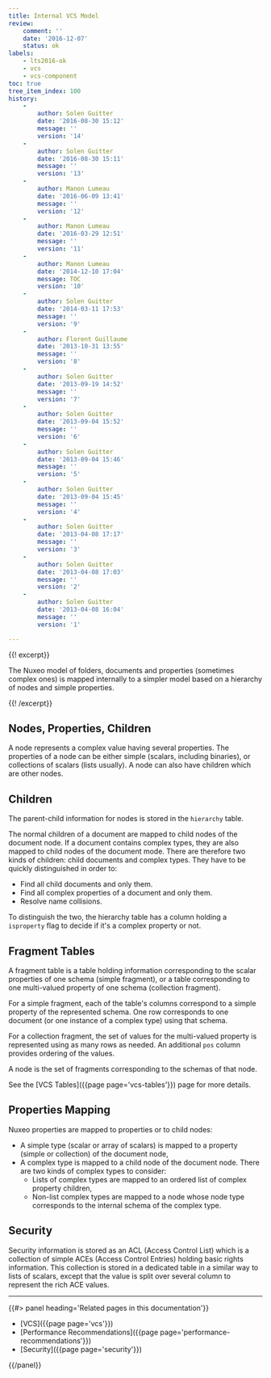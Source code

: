 ```yaml
---
title: Internal VCS Model
review:
    comment: ''
    date: '2016-12-07'
    status: ok
labels:
    - lts2016-ok
    - vcs
    - vcs-component
toc: true
tree_item_index: 100
history:
    -
        author: Solen Guitter
        date: '2016-08-30 15:12'
        message: ''
        version: '14'
    -
        author: Solen Guitter
        date: '2016-08-30 15:11'
        message: ''
        version: '13'
    -
        author: Manon Lumeau
        date: '2016-06-09 13:41'
        message: ''
        version: '12'
    -
        author: Manon Lumeau
        date: '2016-03-29 12:51'
        message: ''
        version: '11'
    -
        author: Manon Lumeau
        date: '2014-12-10 17:04'
        message: TOC
        version: '10'
    -
        author: Solen Guitter
        date: '2014-03-11 17:53'
        message: ''
        version: '9'
    -
        author: Florent Guillaume
        date: '2013-10-31 13:55'
        message: ''
        version: '8'
    -
        author: Solen Guitter
        date: '2013-09-19 14:52'
        message: ''
        version: '7'
    -
        author: Solen Guitter
        date: '2013-09-04 15:52'
        message: ''
        version: '6'
    -
        author: Solen Guitter
        date: '2013-09-04 15:46'
        message: ''
        version: '5'
    -
        author: Solen Guitter
        date: '2013-09-04 15:45'
        message: ''
        version: '4'
    -
        author: Solen Guitter
        date: '2013-04-08 17:17'
        message: ''
        version: '3'
    -
        author: Solen Guitter
        date: '2013-04-08 17:03'
        message: ''
        version: '2'
    -
        author: Solen Guitter
        date: '2013-04-08 16:04'
        message: ''
        version: '1'

---
```

{{! excerpt}}

The Nuxeo model of folders, documents and properties (sometimes complex ones) is mapped internally to a simpler model based on a hierarchy of nodes and simple properties.

{{! /excerpt}}

## Nodes, Properties, Children

A node represents a complex value having several properties. The properties of a node can be either simple (scalars, including binaries), or collections of scalars (lists usually). A node can also have children which are other nodes.

## Children

The parent-child information for nodes is stored in the `hierarchy` table.

The normal children of a document are mapped to child nodes of the document node. If a document contains complex types, they are also mapped to child nodes of the document mode. There are therefore two kinds of children: child documents and complex types. They have to be quickly distinguished in order to:

*   Find all child documents and only them.
*   Find all complex properties of a document and only them.
*   Resolve name collisions.

To distinguish the two, the hierarchy table has a column holding a `isproperty` flag to decide if it's a complex property or not.

## Fragment Tables

A fragment table is a table holding information corresponding to the scalar properties of one schema (simple fragment), or a table corresponding to one multi-valued property of one schema (collection fragment).

For a simple fragment, each of the table's columns correspond to a simple property of the represented schema. One row corresponds to one document (or one instance of a complex type) using that schema.

For a collection fragment, the set of values for the multi-valued property is represented using as many rows as needed. An additional `pos` column provides ordering of the values.

A node is the set of fragments corresponding to the schemas of that node.

See the [VCS Tables]({{page page='vcs-tables'}}) page for more details.

## Properties Mapping

Nuxeo properties are mapped to properties or to child nodes:

*   A simple type (scalar or array of scalars) is mapped to a property (simple or collection) of the document node,
*   A complex type is mapped to a child node of the document node. There are two kinds of complex types to consider:
    *   Lists of complex types are mapped to an ordered list of complex property children,
    *   Non-list complex types are mapped to a node whose node type corresponds to the internal schema of the complex type.

## Security

Security information is stored as an ACL (Access Control List) which is a collection of simple ACEs (Access Control Entries) holding basic rights information. This collection is stored in a dedicated table in a similar way to lists of scalars, except that the value is split over several column to represent the rich ACE values.

* * *

<div class="row" data-equalizer data-equalize-on="medium"><div class="column medium-6">{{#> panel heading='Related pages in this documentation'}}

- [VCS]({{page page='vcs'}})
- [Performance Recommendations]({{page page='performance-recommendations'}})
- [Security]({{page page='security'}})

{{/panel}}</div><div class="column medium-6">

</div></div>
